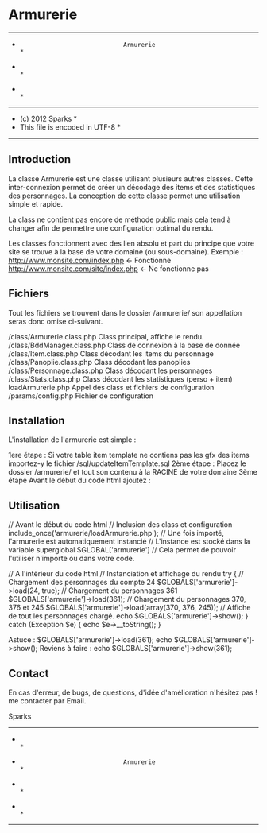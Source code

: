 Armurerie
=========
********************************************************************************                                                                             *
*                                  Armurerie                                  *
*                                                                             *
*                                                                             *
*******************************************************************************
* (c) 2012 Sparks                                                             *
* This file is encoded in UTF-8                                               *
*******************************************************************************

Introduction
------------

La classe Armurerie est une classe utilisant plusieurs autres classes. Cette 
inter-connexion permet de créer un décodage des items et des statistiques 
des personnages. La conception de cette classe permet une utilisation simple 
et rapide.

La class ne contient pas encore de méthode public mais cela tend à changer 
afin de permettre une configuration optimal du rendu.

Les classes fonctionnent avec des lien absolu et part du principe que 
votre site se trouve à la base de votre domaine (ou sous-domaine).
Exemple :
http://www.monsite.com/index.php  <- Fonctionne
http://www.monsite.com/site/index.php  <- Ne fonctionne pas

Fichiers
--------

Tout les fichiers se trouvent dans le dossier /armurerie/ son appellation 
seras donc omise ci-suivant.

/class/Armurerie.class.php	Class principal, affiche le rendu.
/class/BddManager.class.php	Class de connexion à la base de donnée
/class/Item.class.php		Class décodant les items du personnage
/class/Panoplie.class.php	Class décodant les panoplies
/class/Personnage.class.php	Class décodant les personnages
/class/Stats.class.php		Class décodant les statistiques (perso + item)
loadArmurerie.php		Appel des class et fichiers de configuration
/params/config.php		Fichier de configuration

Installation
-----------

L'installation de l'armurerie est simple :

1ere étape :
Si votre table item template ne contiens pas les gfx des items importez-y 
le fichier /sql/updateItemTemplate.sql
2ème étape :
Placez le dossier /armurerie/ et tout son contenu à la RACINE de votre domaine
3ème étape
Avant le début du code html ajoutez :
<?php
include_once('/armurerie/loadArmurerie.php');
?>

Utilisation
-----------
// Avant le début du code html
// Inclusion des class et configuration
include_once('armurerie/loadArmurerie.php');
// Une fois importé, l'armurerie est automatiquement instancié
// L'instance est stocké dans la variable superglobal $GLOBAL['armurerie']
// Cela permet de pouvoir l'utiliser n'importe ou dans votre code.


// A l'intèrieur du code html
// Instanciation et affichage du rendu
try {
	// Chargement des personnages du compte 24
	$GLOBALS['armurerie']->load(24, true);
	// Chargement du personnages 361
	$GLOBALS['armurerie']->load(361);
	// Chargement du personnages 370, 376 et 245
	$GLOBALS['armurerie']->load(array(370, 376, 245));
	// Affiche de tout les personnages chargé.
	echo $GLOBALS['armurerie']->show();
} catch (Exception $e) {
	echo $e->__toString();
}

Astuce :
$GLOBALS['armurerie']->load(361);
echo $GLOBALS['armurerie']->show();
Reviens à faire :
echo $GLOBALS['armurerie']->show(361);


Contact
-------

En cas d'erreur, de bugs, de questions, d'idée d'amélioration n'hésitez pas ! 
me contacter par Email.

Sparks

*******************************************************************************
*                                                                             *
*                                  Armurerie                                  *
*                                                                             *
*																			  *
*******************************************************************************

